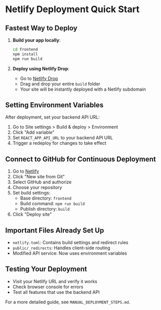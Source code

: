 # Netlify Deployment Quick Start

## Fastest Way to Deploy

1. **Build your app locally**:
   ```bash
   cd frontend
   npm install
   npm run build
   ```

2. **Deploy using Netlify Drop**:
   - Go to [Netlify Drop](https://app.netlify.com/drop)
   - Drag and drop your entire `build` folder
   - Your site will be instantly deployed with a Netlify subdomain

## Setting Environment Variables

After deployment, set your backend API URL:

1. Go to Site settings > Build & deploy > Environment
2. Click "Add variable"
3. Set `REACT_APP_API_URL` to your backend API URL
4. Trigger a redeploy for changes to take effect

## Connect to GitHub for Continuous Deployment

1. Go to [Netlify](https://app.netlify.com/)
2. Click "New site from Git"
3. Select GitHub and authorize
4. Choose your repository
5. Set build settings:
   - Base directory: `frontend`
   - Build command: `npm run build`
   - Publish directory: `build`
6. Click "Deploy site"

## Important Files Already Set Up

- `netlify.toml`: Contains build settings and redirect rules
- `public/_redirects`: Handles client-side routing
- Modified API service: Now uses environment variables

## Testing Your Deployment

- Visit your Netlify URL and verify it works
- Check browser console for errors
- Test all features that use the backend API

For a more detailed guide, see `MANUAL_DEPLOYMENT_STEPS.md`. 